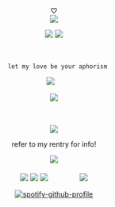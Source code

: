 

<div id="header" align="center">
♡
   <div id="header" align="center"> 

<div id="header" align="center">
<img src="https://64.media.tumblr.com/7f1893eb9c466166fbe7131ea5f202ab/30da6dba59ccd1ec-54/s100x200/dd7700d1322c5064451f27528916ae9247c3d71e.gifv">


![](https://komarev.com/ghpvc/?username=yurenagara&label=⠀⠀⠀goon⠀⠀⠀&style=plastic&color=1a1c1b) <img src="https://maguro.carrd.co/assets/images/gallery03/f63fd80d.gif?v=10a293e5">
</p>
ㅤㅤ
<div id="header" align="center">

      let my love be your aphorism

<div id="header" align="center">

<img src="https://i.postimg.cc/DfpBwrvz/blur-edges-61-1-1.png">
⠀

<div id="header" align="center">

[<img src="https://i.ibb.co/RkBJFrVr/cooltext484835757295553.png">](https://angelic.atabook.org/) 
<div id="header" align="center">
ㅤㅤ
  
[<img src="https://i.ibb.co/VcJvCc3R/cooltext484835784075411.png">](https://yurenagara.straw.page/) 

refer to my rentry for info!
<div id="header" align="center">

<img src="https://xyz.crd.co/assets/images/gallery06/22f2c728.gif?v=de6feabd">
<div id="header" align="center">
ㅤㅤ
   <div id="header" align="center">
 <img src="https://i.ibb.co/gZgfS7bC/blinkies-Cafe-Xv.gif"> <img src="https://i.ibb.co/pvMCwHdb/blinkies-Cafe-x-D.gif"> <img src="https://i.ibb.co/4wVTrCWM/blinkies-Cafe-qa.gif">
      ㅤㅤ
      ㅤㅤ
 <img src="https://i.ibb.co/bjm5tJQY/blur-edges-62.png">


[![spotify-github-profile](https://spotify-github-profile.kittinanx.com/api/view.svg?uid=ld5hftzj7if8qbcymrsdzvy8n&cover_image=true&theme=natemoo-re&show_offline=false&background_color=121212&interchange=true&bar_color=121212&bar_color_cover=true)](https://github.com/kittinan/spotify-github-profile)

